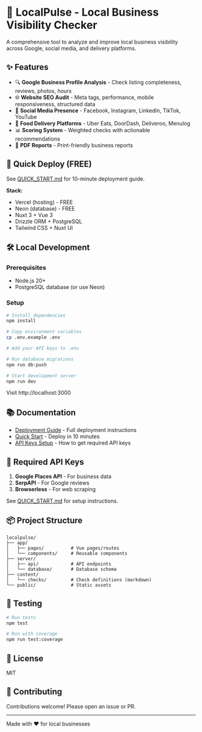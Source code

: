 # 🎯 LocalPulse - Local Business Visibility Checker

A comprehensive tool to analyze and improve local business visibility across Google, social media, and delivery platforms.

## ✨ Features

- 🔍 **Google Business Profile Analysis** - Check listing completeness, reviews, photos, hours
- 🌐 **Website SEO Audit** - Meta tags, performance, mobile responsiveness, structured data
- 📱 **Social Media Presence** - Facebook, Instagram, LinkedIn, TikTok, YouTube
- 🍔 **Food Delivery Platforms** - Uber Eats, DoorDash, Deliveroo, Menulog
- 📊 **Scoring System** - Weighted checks with actionable recommendations
- 📄 **PDF Reports** - Print-friendly business reports

## 🚀 Quick Deploy (FREE)

See [QUICK_START.md](./QUICK_START.md) for 10-minute deployment guide.

**Stack:**
- Vercel (hosting) - FREE
- Neon (database) - FREE
- Nuxt 3 + Vue 3
- Drizzle ORM + PostgreSQL
- Tailwind CSS + Nuxt UI

## 🛠️ Local Development

### Prerequisites
- Node.js 20+
- PostgreSQL database (or use Neon)

### Setup
```bash
# Install dependencies
npm install

# Copy environment variables
cp .env.example .env

# Add your API keys to .env

# Run database migrations
npm run db:push

# Start development server
npm run dev
```

Visit http://localhost:3000

## 📚 Documentation

- [Deployment Guide](./DEPLOYMENT.md) - Full deployment instructions
- [Quick Start](./QUICK_START.md) - Deploy in 10 minutes
- [API Keys Setup](./QUICK_START.md#-getting-api-keys) - How to get required API keys

## 🔑 Required API Keys

1. **Google Places API** - For business data
2. **SerpAPI** - For Google reviews
3. **Browserless** - For web scraping

See [QUICK_START.md](./QUICK_START.md#-getting-api-keys) for setup instructions.

## 📦 Project Structure

```
localpulse/
├── app/
│   ├── pages/          # Vue pages/routes
│   └── components/     # Reusable components
├── server/
│   ├── api/            # API endpoints
│   └── database/       # Database schema
├── content/
│   └── checks/         # Check definitions (markdown)
└── public/             # Static assets
```

## 🧪 Testing

```bash
# Run tests
npm test

# Run with coverage
npm run test:coverage
```

## 📝 License

MIT

## 🤝 Contributing

Contributions welcome! Please open an issue or PR.

---

Made with ❤️ for local businesses
